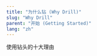 ```yaml
---
title: "为什么钻 (Why Drill)"
slug: "Why Drill"
parent: "开始 (Getting Started)"
lang: "zh"
---
```


使用钻头的十大理由
